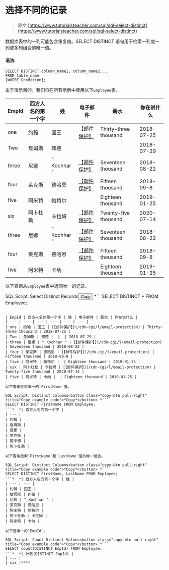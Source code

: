 # 选择不同的记录

> 原文:[https://www.tutorialsteacher.com/sql/sql-select-distinct](https://www.tutorialsteacher.com/sql/sql-select-distinct)

数据库表中的一列可能包含重复值。SELECT DISTINCT 语句用于检索一列或一列或多列组合的唯一值。

#### 语法:

```
SELECT DISTINCT column_name1, column_name2,...
FROM table_name
[WHERE Condition]; 
```

出于演示目的，我们将在所有示例中使用以下`Employee`表。

| EmpId | 西方人名的第一个字 | 姓 | 电子邮件 | 薪水 | 你在说什么 |
| --- | --- | --- | --- | --- | --- |
| one | 约翰 | 国王 | [【邮件保护】](/cdn-cgi/l/email-protection) | Thirty-three thousand | 2018-07-25 |
| Two | 詹姆斯 | 邦德 |  |  | 2018-07-29 |
| three | 尼娜 | " Kochhar " | [【邮件保护】](/cdn-cgi/l/email-protection) | Seventeen thousand | 2018-08-22 |
| four | 莱克斯 | 德哈恩 | [【邮件保护】](/cdn-cgi/l/email-protection) | Fifteen thousand | 2018-09-8 |
| five | 阿米特 | 帕特尔 |  | Eighteen thousand | 2019-01-25 |
| six | 阿卜杜勒 | 卡拉姆 | [【邮件保护】](/cdn-cgi/l/email-protection) | Twenty-five thousand | 2020-07-14 |
| three | 尼娜 | " Kochhar " | [【邮件保护】](/cdn-cgi/l/email-protection) | Seventeen thousand | 2018-08-22 |
| four | 莱克斯 | 德哈恩 | [【邮件保护】](/cdn-cgi/l/email-protection) | Fifteen thousand | 2018-09-8 |
| five | 阿米特 | 卡纳 |  | Eighteen thousand | 2019-01-25 |

以下查询从`Employee`表中返回唯一的记录。

SQL Script: Select Distinct Records<button class="copy-btn pull-right" title="Copy example code">*Copy*</button> *```
SELECT DISTINCT * FROM Employee; 
```*  *上述查询返回所有唯一记录，即使至少有一列具有唯一值。

| EmpId | 西方人名的第一个字 | 姓 | 电子邮件 | 薪水 | 你在说什么 |
| --- | --- | --- | --- | --- | --- |
| one | 约翰 | 国王 | [【邮件保护】](/cdn-cgi/l/email-protection) | Thirty-three thousand | 2018-07-25 |
| Two | 詹姆斯 | 邦德 |  |  | 2018-07-29 |
| three | 尼娜 | " Kochhar " | [【邮件保护】](/cdn-cgi/l/email-protection) | Seventeen thousand | 2018-08-22 |
| four | 莱克斯 | 德哈恩 | [【邮件保护】](/cdn-cgi/l/email-protection) | Fifteen thousand | 2018-09-8 |
| five | 阿米特 | 帕特尔 |  | Eighteen thousand | 2019-01-25 |
| six | 阿卜杜勒 | 卡拉姆 | [【邮件保护】](/cdn-cgi/l/email-protection) | Twenty-five thousand | 2020-07-14 |
| five | 阿米特 | 卡纳 |  | Eighteen thousand | 2019-01-25 |

以下查询检索唯一的`FirstName`值。

SQL Script: Distinct Columns<button class="copy-btn pull-right" title="Copy example code">*Copy*</button> *```
SELECT DISTINCT FirstName FROM Employee; 
```*  *| 西方人名的第一个字 |
| --- |
| 约翰 |
| 詹姆斯 |
| 尼娜 |
| 莱克斯 |
| 阿米特 |
| 阿卜杜勒 |

以下查询检索`FirstName`和`LastName`值的唯一组合。

SQL Script: Distinct Columns<button class="copy-btn pull-right" title="Copy example code">*Copy*</button> *```
SELECT DISTINCT FirstName, LastName FROM Employee; 
```*  *| 西方人名的第一个字 | 姓 |
| --- | --- |
| 约翰 | 国王 |
| 詹姆斯 | 邦德 |
| 尼娜 | " Kochhar " |
| 莱克斯 | 德哈恩 |
| 阿米特 | 帕特尔 |
| 阿卜杜勒 | 卡拉姆 |
| 阿米特 | 卡纳 |

以下是唯一的`EmpId`。

SQL Script: Count Distinct Values<button class="copy-btn pull-right" title="Copy example code">*Copy*</button> *```
SELECT count(DISTINCT EmpId) FROM Employee; 
```*  *| 计数(DISTINCT EmpId) |
| --- |
| six |****